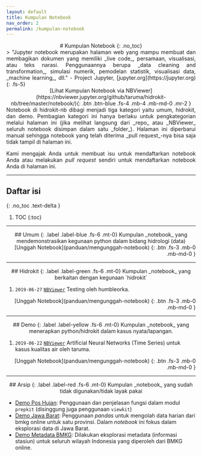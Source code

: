 ```yaml
---
layout: default
title: Kumpulan Notebook
nav_order: 2
permalink: /kumpulan-notebook
---
```

<div align="center" markdown="1">
# Kumpulan Notebook
{: .no_toc}
</div>

<div align="justify" markdown="1">
> "Jupyter notebook merupakan halaman web yang mampu membuat dan membagikan dokumen yang memiliki _live code_, persamaan, visualisasi, atau teks narasi. Penggunaannya berupa _data cleaning and transformation_, simulasi numerik, pemodelan statistik, visualisasi data, _machine learning_, dll." - Project Jupyter, [jupyter.org](https://jupyter.org)
{: .fs-5}
</div>

<div align="center" markdown="1">
[Lihat Kumpulan Notebook via NBViewer](https://nbviewer.jupyter.org/github/taruma/hidrokit-nb/tree/master/notebook/){: .btn .btn-blue .fs-4 .mb-4 .mb-md-0 .mr-2 }
</div>

<div align="justify" markdown="1">
Notebook di hidrokit-nb dibagi menjadi tiga kategori yaitu umum, hidrokit, dan demo. Pembagian kategori ini hanya berlaku untuk pengkategorian melalui halaman ini (jika melihat langsung dari _repo_ atau _NBViewer_ seluruh notebook disimpan dalam satu _folder_). Halaman ini diperbarui manual sehingga notebook yang telah diterima _pull request_-nya bisa saja tidak tampil di halaman ini. 

Kami mengajak Anda untuk membuat isu untuk mendaftarkan notebook Anda atau melakukan _pull request_ sendiri untuk mendaftarkan notebook Anda di halaman ini.
</div>


---

## Daftar isi
{: .no_toc .text-delta }

1. TOC
{:toc}

---
<div align="center" markdown="1">
## Umum <!-- ---------NOTEBOOK KATEGORI UMUM --------- -->
{: .label .label-blue .fs-6 .mt-0}
Kumpulan _notebook_ yang mendemonstrasikan kegunaan python dalam bidang hidrologi (data)
</div>

<!-- AWAL DAFTAR NOTEBOOK KATEGORI UMUM -->
<!-- TAMBAHKAN NOTEBOOK ANDA DISINI -->


<!-- AKHIR DAFTAR NOTEBOOK KATEGORI UMUM -->

<div align="right" markdown="1">
[Unggah Notebook](panduan/mengunggah-notebook)
{: .btn .fs-3 .mb-0 .mb-md-0 }
</div>


---
<div align="center" markdown="1">
## Hidrokit <!-- ---------NOTEBOOK KATEGORI HIDROKIT --------- -->
{: .label .label-green .fs-6 .mt-0}
Kumpulan _notebook_ yang berkaitan dengan kegunaan `hidrokit`
</div>

<!-- AWAL DAFTAR NOTEBOOK KATEGORI HIDROKIT -->
<!-- TAMBAHKAN NOTEBOOK ANDA DISINI -->

1. `2019-06-27` [`NBViewer`](https://nbviewer.jupyter.org/github/taruma/hidrokit-nb/blob/master/notebook/humbleorka-testing-notebook.ipynb) Testing oleh humbleorka.

<!-- AKHIR DAFTAR NOTEBOOK KATEGORI HIDROKIT -->

<div align="right" markdown="1">
[Unggah Notebook](panduan/mengunggah-notebook)
{: .btn .fs-3 .mb-0 .mb-md-0 }
</div>

---
<div align="center" markdown="1">
## Demo <!-- ---------NOTEBOOK KATEGORI DEMO --------- -->
{: .label .label-yellow .fs-6 .mt-0}
Kumpulan _notebook_ yang menerapkan python/hidrokit dalam kasus nyata/lapangan.
</div>

<!-- AWAL DAFTAR NOTEBOOK KATEGORI DEMO -->
<!-- TAMBAHKAN NOTEBOOK ANDA DISINI -->

1. `2019-06-22` [`NBViewer`](https://nbviewer.jupyter.org/github/taruma/hidrokit-nb/blob/master/notebook/taruma-ann-ka.ipynb) Artificial Neural Networks (Time Series) untuk kasus kualitas air oleh taruma.

<!-- AKHIR DAFTAR NOTEBOOK KATEGORI DEMO -->


<div align="right" markdown="1">
[Unggah Notebook](panduan/mengunggah-notebook)
{: .btn .fs-3 .mb-0 .mb-md-0 }
</div>

---
<div align="center" markdown="1">
## Arsip
{: .label .label-red .fs-6 .mt-0}
Kumpulan _notebook_ yang sudah tidak digunakan/tidak layak pakai
</div>

- [Demo Pos Hujan](https://nbviewer.jupyter.org/github/taruma/hidrokit-nb/blob/master/_old/demo_pos_hujan.ipynb): Penggunaan dan penjelasan fungsi dalam modul `prepkit` (disinggung juga penggunaan `viewkit`)
- [Demo Jawa Barat](https://nbviewer.jupyter.org/github/taruma/hidrokit-nb/blob/master/_old/demo_data_jawa_barat.ipynb): Penggunaan _pandas_ untuk mengolah data harian dari bmkg online untuk satu provinsi. Dalam _notebook_ ini fokus dalam eksplorasi data di Jawa Barat.
- [Demo Metadata BMKG](https://nbviewer.jupyter.org/github/taruma/hidrokit-nb/blob/master/_old/demo_metadata_bmkg.ipynb): Dilakukan eksplorasi metadata (informasi stasiun) untuk seluruh wilayah Indonesia yang diperoleh dari BMKG online. 

<!-- Link -->
[taruma]: https://github.com/taruma
